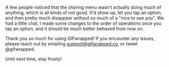 A few people noticed that the sharing menu wasn't actually doing much of anything, which is all kinds of not good. It'd show up, let you tap an option, and then pretty much disappear without so much of a "nice to see you". We had a little chat, I made some changes to the order of operations once you tap an option, and it should be much better behaved from now on.

Thank you so much for using GIFwrapped! If you encounter any issues, please reach out by emailing support@gifwrapped.co, or tweet @gifwrapped.

Until next time, stay frosty!